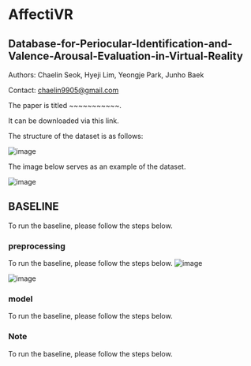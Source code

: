 # AffectiVR 
## Database-for-Periocular-Identification-and-Valence-Arousal-Evaluation-in-Virtual-Reality

Authors: Chaelin Seok, Hyeji Lim, Yeongje Park, Junho Baek

Contact: chaelin9905@gmail.com

The paper is titled ~~~~~~~~~~~.

It can be downloaded via this link.

The structure of the dataset is as follows:

![image](https://github.com/schaelin/AffectiVR-Database-for-Periocular-Identification-and-Valence-Arousal-Evaluation-in-Virtual-Reality/assets/63329440/0594bb19-63f8-408a-a7e3-fd0ceb5406e5)


The image below serves as an example of the dataset.

![image](https://github.com/schaelin/AffectiVR-Database-for-Periocular-Identification-and-Valence-Arousal-Evaluation-in-Virtual-Reality/assets/63329440/88aa3f66-8427-4f98-b613-99d2f1070c0a)

## BASELINE
To run the baseline, please follow the steps below.

### preprocessing
To run the baseline, please follow the steps below.
![image](https://github.com/schaelin/AffectiVR-Database-for-Periocular-Identification-and-Valence-Arousal-Evaluation-in-Virtual-Reality/assets/63329440/f9dcf743-acc9-451e-9133-06554a6dafb6)

![image](https://github.com/schaelin/AffectiVR-Database-for-Periocular-Identification-and-Valence-Arousal-Evaluation-in-Virtual-Reality/assets/63329440/51b9ffce-e3b6-4409-9f24-9e8a7450f862)


### model 
To run the baseline, please follow the steps below.

### Note
To run the baseline, please follow the steps below.

